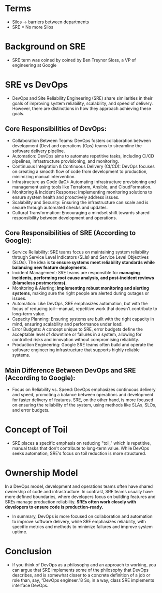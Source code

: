 # Terms
- Silos -> barriers between departments
- SRE = No more Silos

# Background on SRE
- SRE term was coined by coined by Ben Treynor Sloss, a VP of engineering at Google


# SRE vs DevOps
- DevOps and Site Reliability Engineering (SRE) share similarities in their goals of improving system reliability, scalability, and speed of delivery. However, there are distinctions in how they approach achieving these goals.
  
## Core Responsibilities of DevOps:
- Collaboration Between Teams: DevOps fosters collaboration between development (Dev) and operations (Ops) teams to streamline the software delivery pipeline.
- Automation: DevOps aims to automate repetitive tasks, including CI/CD pipelines, infrastructure provisioning, and monitoring.
- Continuous Integration & Continuous Delivery (CI/CD): DevOps focuses on creating a smooth flow of code from development to production, minimizing manual intervention.
- Infrastructure as Code (IaC): Automating infrastructure provisioning and management using tools like Terraform, Ansible, and CloudFormation.
- Monitoring & Incident Response: Implementing monitoring solutions to ensure system health and proactively address issues.
- Scalability and Security: Ensuring the infrastructure can scale and is secure through automated checks and updates.
- Cultural Transformation: Encouraging a mindset shift towards shared responsibility between development and operations.
## Core Responsibilities of SRE (According to Google):
- Service Reliability: SRE teams focus on maintaining system reliability through Service Level Indicators (SLIs) and Service Level Objectives (SLOs). The idea is **to ensure systems meet reliability standards while balancing new feature deployments.**
- Incident Management: SRE teams are responsible for **managing incidents, performing root cause analysis, and post-incident reviews (blameless postmortems).**
- Monitoring & Alerting: **Implementing robust monitoring and alerting systems,** making sure the right people are alerted during outages or issues.
- Automation: Like DevOps, SRE emphasizes automation, but with the focus of reducing toil—manual, repetitive work that doesn't contribute to long-term value.
- Capacity Planning: Ensuring systems are built with the right capacity in mind, ensuring scalability and performance under load.
- Error Budgets: A concept unique to SRE, error budgets define the acceptable level of downtime or failures in a system, allowing for controlled risks and innovation without compromising reliability.
- Production Engineering: Google SRE teams often build and operate the software engineering infrastructure that supports highly reliable systems.
## Main Difference Between DevOps and SRE (According to Google):
- Focus on Reliability vs. Speed: DevOps emphasizes continuous delivery and speed, promoting a balance between operations and development for faster delivery of features. SRE, on the other hand, is more focused on ensuring the reliability of the system, using methods like SLAs, SLOs, and error budgets.

# Concept of Toil
- SRE places a specific emphasis on reducing "toil," which is repetitive, manual tasks that don't contribute to long-term value. While DevOps seeks automation, SRE's focus on toil reduction is more structured.

# Ownership Model
In a DevOps model, development and operations teams often have shared ownership of code and infrastructure. In contrast, SRE teams usually have more defined boundaries, where developers focus on building features and SREs manage production reliability. **SREs often work closely with developers to ensure code is production-ready.**

- In summary, DevOps is more focused on collaboration and automation to improve software delivery, while SRE emphasizes reliability, with specific metrics and methods to minimize failures and improve system uptime.

 # Conclusion 
- If you think of DevOps as a philosophy and an approach to working, you can argue that SRE implements some of the philosophy that DevOps describes, and is somewhat closer to a concrete definition of a job or role than, say, “DevOps engineer.”8 So, in a way, class SRE implements interface DevOps.



